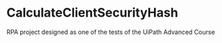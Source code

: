 # CalculateClientSecurityHash
RPA project designed as one of the tests of the UiPath Advanced Course
